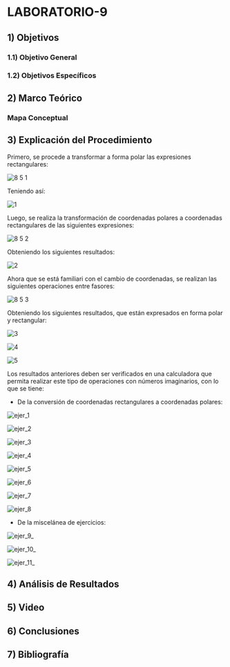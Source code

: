 # LABORATORIO-9

## 1) Objetivos

### 1.1) Objetivo General

### 1.2) Objetivos Específicos

## 2) Marco Teórico



### Mapa Conceptual 



## 3) Explicación del Procedimiento

Primero, se procede a transformar a forma polar las expresiones rectangulares:

![8 5 1](https://user-images.githubusercontent.com/99141342/155643577-610984d3-72d8-401b-b7be-14a37302ccd9.PNG)

Teniendo así:

![1](https://user-images.githubusercontent.com/99141342/155643605-930adf54-38e5-4fa3-8f7c-ee9a9264679b.PNG)

Luego,  se realiza la transformación de coordenadas polares a coordenadas rectangulares de las siguientes expresiones:

![8 5 2](https://user-images.githubusercontent.com/99141342/155643745-aaee20ab-bcb2-4a2c-a6c8-cbf7443cfd8a.PNG)

Obteniendo los siguientes resultados:

![2](https://user-images.githubusercontent.com/99141342/155643794-63bf3647-ff7b-44a8-9661-62be7c53b30c.PNG)

Ahora que se está familiari con el cambio de coordenadas, se realizan las siguientes operaciones entre fasores:

![8 5 3](https://user-images.githubusercontent.com/99141342/155643941-686156e9-dbd3-4151-b8fe-0dca77c20e94.PNG)

Obteniendo los siguientes resultados, que están expresados en forma polar y rectangular:

![3](https://user-images.githubusercontent.com/99141342/155644002-0c2127ae-3339-451b-a8a8-bcfe03a4ada7.PNG)

![4](https://user-images.githubusercontent.com/99141342/155644010-b6cdd2b6-2d86-443f-98db-430e49354a44.PNG)

![5](https://user-images.githubusercontent.com/99141342/155644020-42bfcea2-0311-473f-ae2d-056c9cb8541f.PNG)

Los resultados anteriores deben ser verificados en una calculadora que permita realizar este tipo de operaciones con números imaginarios, con lo que se tiene:

- De la conversión de coordenadas rectangulares a coordenadas polares:

![ejer_1](https://user-images.githubusercontent.com/99141342/155649315-cff3c4d9-e4f5-4636-8871-2753ee417530.png)

![ejer_2](https://user-images.githubusercontent.com/99141342/155649321-b3515799-3f7d-4866-80f5-89cc258ffb46.png)

![ejer_3](https://user-images.githubusercontent.com/99141342/155649459-ee8a4ab3-5266-437f-8e10-af1fa15f3919.png)

![ejer_4](https://user-images.githubusercontent.com/99141342/155649462-c80f9816-f48c-42c7-ac47-a6a0b8f96673.png)



![ejer_5](https://user-images.githubusercontent.com/99141342/155649577-142ac7d8-b692-4b21-b481-c3e78b63a785.png)

![ejer_6](https://user-images.githubusercontent.com/99141342/155649591-7c9717a6-f7d4-4614-9d2a-5994a7e97335.png)

![ejer_7](https://user-images.githubusercontent.com/99141342/155649599-8077542e-2426-4657-a9c8-6a5f62248917.png)

![ejer_8](https://user-images.githubusercontent.com/99141342/155649605-82c960f2-07c9-4a95-979a-6cba38e274dc.png)



- De la miscelánea de ejercicios:

![ejer_9_](https://user-images.githubusercontent.com/99141342/155649543-ac61ed27-45ab-46eb-bbb2-aaec9622b561.png)

![ejer_10_](https://user-images.githubusercontent.com/99141342/155649550-a1df4607-6535-4505-92dc-12632c2b13bd.png)

![ejer_11_](https://user-images.githubusercontent.com/99141342/155649559-89ac5404-b62c-4e30-b79f-480a45fc8bf9.png)


## 4) Análisis de Resultados



## 5) Video



## 6) Conclusiones



## 7) Bibliografía



